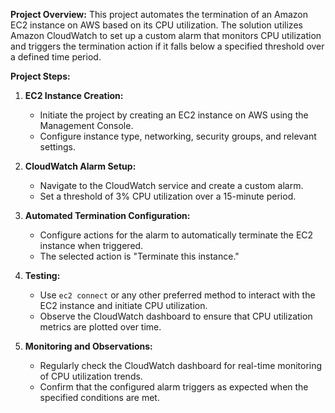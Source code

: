 **Project Overview:**
This project automates the termination of an Amazon EC2 instance on AWS based on its CPU utilization. The solution utilizes Amazon CloudWatch to set up a custom alarm that monitors CPU utilization and triggers the termination action if it falls below a specified threshold over a defined time period.

**Project Steps:**

1. **EC2 Instance Creation:**
   - Initiate the project by creating an EC2 instance on AWS using the Management Console.
   - Configure instance type, networking, security groups, and relevant settings.

2. **CloudWatch Alarm Setup:**
   - Navigate to the CloudWatch service and create a custom alarm.
   - Set a threshold of 3% CPU utilization over a 15-minute period.

3. **Automated Termination Configuration:**
   - Configure actions for the alarm to automatically terminate the EC2 instance when triggered.
   - The selected action is "Terminate this instance."

4. **Testing:**
   - Use `ec2 connect` or any other preferred method to interact with the EC2 instance and initiate CPU utilization.
   - Observe the CloudWatch dashboard to ensure that CPU utilization metrics are plotted over time.

5. **Monitoring and Observations:**
   - Regularly check the CloudWatch dashboard for real-time monitoring of CPU utilization trends.
   - Confirm that the configured alarm triggers as expected when the specified conditions are met.

